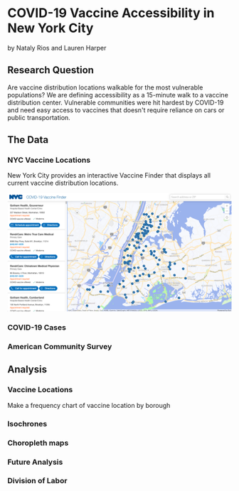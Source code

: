 # COVID-19 Vaccine Accessibility in New York City
by Nataly Rios and Lauren Harper

## Research Question
Are vaccine distribution locations walkable for the most vulnerable populations? 
We are defining accessibility as a 15-minute walk to a vaccine distribution center. 
Vulnerable communities were hit hardest by COVID-19 and need easy access to vaccines that doesn't require reliance on cars or public transportation.

## The Data
### NYC Vaccine Locations
New York City provides an interactive Vaccine Finder that displays all current vaccine distribution locations.

![vacc](https://github.com/laharps/up206-groupproject/blob/main/Final%20Project/images/nyc_vacc.png)

### COVID-19 Cases

### American Community Survey

## Analysis

### Vaccine Locations
Make a frequency chart of vaccine location by borough

### Isochrones

### Choropleth maps

### Future Analysis

### Division of Labor


